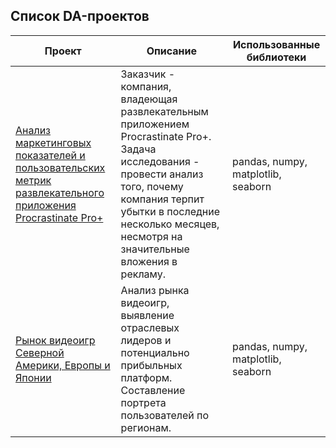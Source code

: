 ## **Список DA-проектов**

| Проект | Описание | Использованные библиотеки |
| --- | --- | --- |
| [Анализ маркетинговых показателей и пользовательских метрик развлекательного приложения Procrastinate Pro+](https://github.com/annkolosova/DA_projects/blob/main/ProcrastinatePro_app/procrastinate_pro.ipynb) | Заказчик - компания, владеющая развлекательным приложением Procrastinate Pro+. Задача исследования - провести анализ того, почему компания терпит убытки в последние несколько месяцев, несмотря на значительные вложения в рекламу. | pandas, numpy, matplotlib, seaborn |
| [Рынок видеоигр Северной Америки, Европы и Японии](https://github.com/annkolosova/DA_projects/blob/main/Video_gaming_market/video_gaming_market.ipynb) | Анализ рынка видеоигр, выявление отраслевых лидеров и потенциально прибыльных платформ. Составление портрета пользователей по регионам. | pandas, numpy, matplotlib, seaborn | 
